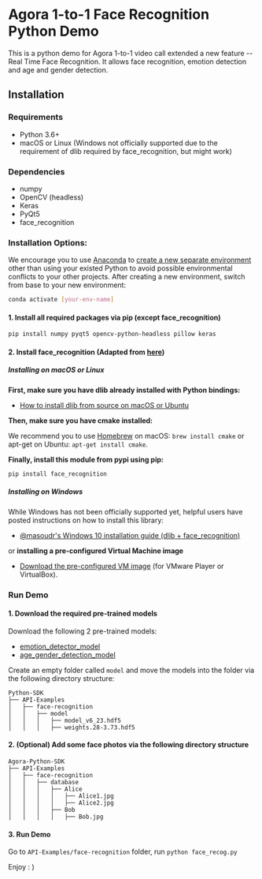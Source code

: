 # Agora 1-to-1 Face Recognition Python Demo

This is a python demo for Agora 1-to-1 video call extended a new feature -- Real Time Face Recognition. It allows face recognition, emotion detection and age and gender detection.



## Installation

### Requirements

- Python 3.6+
- macOS or Linux (Windows not officially supported due to the requirement of dlib required by face_recognition,  but might work)

### Dependencies

- numpy
- OpenCV (headless)
- Keras
- PyQt5
- face_recognition

### Installation Options:

We encourage you to use [Anaconda](https://www.anaconda.com/) to [create a new separate environment](https://docs.anaconda.com/anaconda/navigator/tutorials/manage-environments/#id3) other than using your existed Python to avoid possible environmental conflicts to your other projects. After creating a new environment, switch from base to your new environment:

```bash
conda activate [your-env-name]
```

#### 1. Install all required packages via pip (except face_recognition)

```bash
pip install numpy pyqt5 opencv-python-headless pillow keras
```

#### 2. Install face_recognition (Adapted from [here](https://github.com/ageitgey/face_recognition/blob/master/README.md#installation))

##### Installing on macOS or Linux

**First, make sure you have dlib already installed with Python bindings:**

- [How to install dlib from source on macOS or Ubuntu](https://gist.github.com/ageitgey/629d75c1baac34dfa5ca2a1928a7aeaf)

**Then, make sure you have cmake installed:**

We recommend you to use [Homebrew](https://brew.sh/) on macOS: `brew install cmake` or apt-get on Ubuntu: `apt-get install cmake`.

**Finally, install this module from pypi using pip:**

```bash
pip install face_recognition
```

##### Installing on Windows

While Windows has not been officially supported yet, helpful users have posted instructions on how to install this library:

- [@masoudr's Windows 10 installation guide (dlib + face_recognition)](https://github.com/ageitgey/face_recognition/issues/175#issue-257710508)

or **installing a pre-configured Virtual Machine image**

- [Download the pre-configured VM image](https://medium.com/@ageitgey/try-deep-learning-in-python-now-with-a-fully-pre-configured-vm-1d97d4c3e9b) (for VMware Player or VirtualBox).

### Run Demo

#### 1. Download the required pre-trained models

Download the following 2 pre-trained models:

- [emotion_detector_model](https://github.com/priya-dwivedi/face_and_emotion_detection/blob/master/emotion_detector_models/model_v6_23.hdf5)
- [age_gender_detection_model](https://github.com/yu4u/age-gender-estimation/releases/download/v0.5/weights.28-3.73.hdf5)

Create an empty folder called `model` and move the models into the folder via the following directory structure:

```
Python-SDK
├── API-Examples
│   ├── face-recognition
│   │   ├── model
│   │   │   ├── model_v6_23.hdf5
│   │   │   ├── weights.28-3.73.hdf5
```

#### 2. (Optional) Add some face photos via the following directory structure

```
Agora-Python-SDK
├── API-Examples
│   ├── face-recognition
│   │   ├── database
│   │   │   ├── Alice
│   │   │   │   ├── Alice1.jpg
│   │   │   │   ├── Alice2.jpg
│   │   │   ├── Bob
│   │   │   │   ├── Bob.jpg
```

#### 3. Run Demo

Go to `API-Examples/face-recognition` folder, run `python face_recog.py`



Enjoy : )